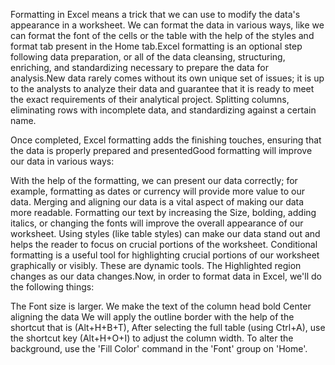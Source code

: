 Formatting in Excel means a trick that we can use to modify the data's appearance in a worksheet. We can format the data in various ways, like we can format the font of the cells or the table with the help of the styles and format tab present in the Home tab.Excel formatting is an optional step following data preparation, or all of the data cleansing, structuring, enriching, and standardizing necessary to prepare the data for analysis.New data rarely comes without its own unique set of issues; it is up to the analysts to analyze their data and guarantee that it is ready to meet the exact requirements of their analytical project. Splitting columns, eliminating rows with incomplete data, and standardizing against a certain name.

Once completed, Excel formatting adds the finishing touches, ensuring that the data is properly prepared and presentedGood formatting will improve our data in various ways:

With the help of the formatting, we can present our data correctly; for example, formatting as dates or currency will provide more value to our data.
Merging and aligning our data is a vital aspect of making our data more readable.
Formatting our text by increasing the Size, bolding, adding italics, or changing the fonts will improve the overall appearance of our worksheet.
Using styles (like table styles) can make our data stand out and helps the reader to focus on crucial portions of the worksheet.
Conditional formatting is a useful tool for highlighting crucial portions of our worksheet graphically or visibly. These are dynamic tools. The Highlighted region changes as our data changes.Now, in order to format data in Excel, we'll do the following things:

The Font size is larger.
We make the text of the column head bold
Center aligning the data
We will apply the outline border with the help of the shortcut that is (Alt+H+B+T),
After selecting the full table (using Ctrl+A), use the shortcut key (Alt+H+O+I) to adjust the column width.
To alter the background, use the 'Fill Color' command in the 'Font' group on 'Home'.
